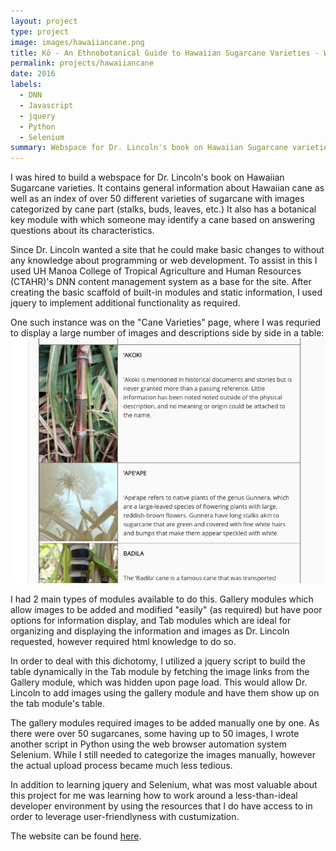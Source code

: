 ```yaml
---
layout: project
type: project
image: images/hawaiiancane.png
title: Kō - An Ethnobotanical Guide to Hawaiian Sugarcane Varieties - Webspace
permalink: projects/hawaiiancane
date: 2016
labels:
  - DNN
  - Javascript
  - jquery
  - Python
  - Selenium
summary: Webspace for Dr. Lincoln's book on Hawaiian Sugarcane varieties.
---
```


I was hired to build a webspace for Dr. Lincoln's book on Hawaiian Sugarcane varieties. It contains general information about Hawaiian cane as well as an index of over 50 different varieties of sugarcane with images categorized by cane part (stalks, buds, leaves, etc.) It also has a botanical key module with which someone may identify a cane based on answering questions about its characteristics. 

Since Dr. Lincoln wanted a site that he could make basic changes to without any knowledge about programming or web development. To assist in this I used UH Manoa College of Tropical Agriculture and Human Resources (CTAHR)'s DNN content management system as a base for the site. After creating the basic scaffold of built-in modules and static information, I used jquery to implement additional functionality as required. 

One such instance was on the "Cane Varieties" page, where I was requried to display a large number of images and descriptions side by side in a table:
![Required Table example](https://github.com/alexcw234/alexcw234.github.io/blob/master/images/ko1.png?raw=true)


I had 2 main types of modules available to do this. Gallery modules which allow images to be added and modified "easily" (as required) but have poor options for information display, and Tab modules which are ideal for organizing and displaying the information and images as Dr. Lincoln requested, however required html knowledge to do so.

In order to deal with this dichotomy, I utilized a jquery script to build the table dynamically in the Tab module by fetching the image links from the Gallery module, which was hidden upon page load. This would allow Dr. Lincoln to add images using the gallery module and have them show up on the tab module's table.

The gallery modules required images to be added manually one by one. As there were over 50 sugarcanes, some having up to 50 images, I wrote another script in Python using the web browser automation system Selenium. While I still needed to categorize the images manually, however the actual upload process became much less tedious.

In addition to learning jquery and Selenium, what was most valuable about this project for me was learning how to work around a less-than-ideal developer environment by using the resources that I do have access to in order to leverage user-friendlyness with custumization.

The website can be found [here](http://cms.ctahr.hawaii.edu/cane/Home.aspx).



